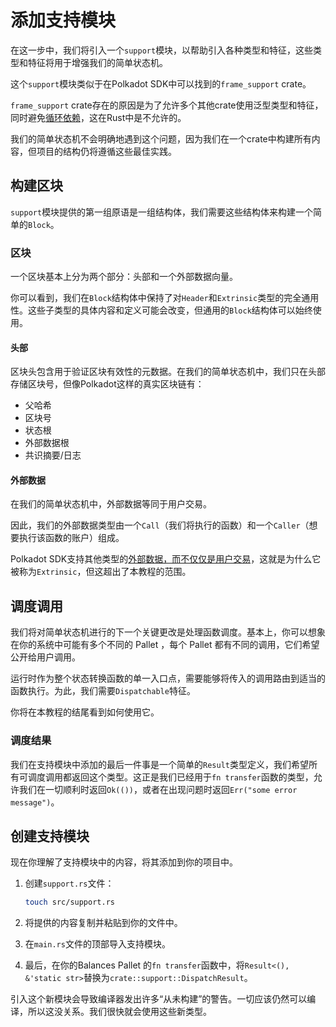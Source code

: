 # 添加支持模块

在这一步中，我们将引入一个`support`模块，以帮助引入各种类型和特征，这些类型和特征将用于增强我们的简单状态机。

这个`support`模块类似于在Polkadot SDK中可以找到的`frame_support` crate。

`frame_support` crate存在的原因是为了允许多个其他crate使用泛型类型和特征，同时避免[循环依赖](https://users.rust-lang.org/t/how-to-resolve-cyclic-dependency/51387)，这在Rust中是不允许的。

我们的简单状态机不会明确地遇到这个问题，因为我们在一个crate中构建所有内容，但项目的结构仍将遵循这些最佳实践。

## 构建区块

`support`模块提供的第一组原语是一组结构体，我们需要这些结构体来构建一个简单的`Block`。

### 区块

一个区块基本上分为两个部分：头部和一个外部数据向量。

你可以看到，我们在`Block`结构体中保持了对`Header`和`Extrinsic`类型的完全通用性。这些子类型的具体内容和定义可能会改变，但通用的`Block`结构体可以始终使用。

#### 头部

区块头包含用于验证区块有效性的元数据。在我们的简单状态机中，我们只在头部存储区块号，但像Polkadot这样的真实区块链有：

- 父哈希
- 区块号
- 状态根
- 外部数据根
- 共识摘要/日志

#### 外部数据

在我们的简单状态机中，外部数据等同于用户交易。

因此，我们的外部数据类型由一个`Call`（我们将执行的函数）和一个`Caller`（想要执行该函数的账户）组成。

Polkadot SDK支持其他类型的[外部数据，而不仅仅是用户交易](https://docs.rs/sp-runtime/36.0.0/sp_runtime/generic/struct.UncheckedExtrinsic.html)，这就是为什么它被称为`Extrinsic`，但这超出了本教程的范围。

## 调度调用

我们将对简单状态机进行的下一个关键更改是处理函数调度。基本上，你可以想象在你的系统中可能有多个不同的 Pallet ，每个 Pallet 都有不同的调用，它们希望公开给用户调用。

运行时作为整个状态转换函数的单一入口点，需要能够将传入的调用路由到适当的函数执行。为此，我们需要`Dispatchable`特征。

你将在本教程的结尾看到如何使用它。

### 调度结果

我们在支持模块中添加的最后一件事是一个简单的`Result`类型定义，我们希望所有可调度调用都返回这个类型。这正是我们已经用于`fn transfer`函数的类型，允许我们在一切顺利时返回`Ok(())`，或者在出现问题时返回`Err("some error message")`。

## 创建支持模块

现在你理解了支持模块中的内容，将其添加到你的项目中。

1. 创建`support.rs`文件：

	```bash
	touch src/support.rs
	```

2. 将提供的内容复制并粘贴到你的文件中。
3. 在`main.rs`文件的顶部导入支持模块。
4. 最后，在你的Balances Pallet 的`fn transfer`函数中，将`Result<(), &'static str>`替换为`crate::support::DispatchResult`。

引入这个新模块会导致编译器发出许多“从未构建”的警告。一切应该仍然可以编译，所以这没关系。我们很快就会使用这些新类型。